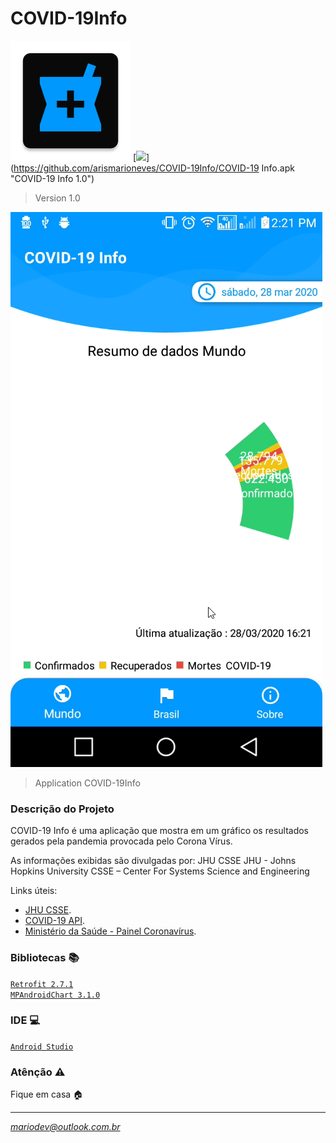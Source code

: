 # COVID-19Info

![](https://github.com/arismarioneves/COVID-19Info/blob/master/app/src/main/res/mipmap-xxxhdpi/ic_launcher.png)
[![](https://mt11-html-images.s3.ap-south-1.amazonaws.com/android_app_btn.png)](https://github.com/arismarioneves/COVID-19Info/COVID-19 Info.apk "COVID-19 Info 1.0")

> Version 1.0

![](HV2TiFU8HD.gif)
> Application COVID-19Info

### Descrição do Projeto

COVID-19 Info é uma aplicação que mostra em um gráfico os resultados gerados pela pandemia provocada pelo Corona Vírus.

As informações exibidas são divulgadas por:
JHU CSSE
JHU - Johns Hopkins University
CSSE – Center For Systems Science and Engineering

Links úteis:
- [JHU CSSE](https://systems.jhu.edu/).<br/>
- [COVID-19 API](https://github.com/mathdroid/covid-19-api).<br/>
- [Ministério da Saúde - Painel Coronavírus](https://covid.saude.gov.br/).


### Bibliotecas :books:

[`Retrofit 2.7.1`](https://square.github.io/retrofit/)<br/>
[`MPAndroidChart 3.1.0`](https://square.github.io/retrofit/)


### IDE :computer:

[`Android Studio`](https://developer.android.com/studio)

### Atênção :warning:

Fique em casa :house:

----

*mariodev@outlook.com.br*
